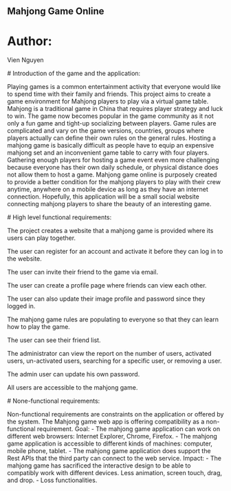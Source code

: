 ## Mahjong Game Online
# Author:
<p>Vien Nguyen</p>
# Introduction of the game and the application:
<p> Playing games is a common entertainment activity that everyone would like to spend time with their family and friends. This project aims to create a game environment for Mahjong players to play via a virtual game table. Mahjong is a traditional game in China that requires player strategy and luck to win. The game now becomes popular in the game community as it not only a fun game and tight-up socializing between players. Game rules are complicated and vary on the game versions, countries, groups where players actually can define their own rules on the general rules. Hosting a mahjong game is basically difficult as people have to equip an expensive mahjong set and an inconvenient game table to carry with four players. Gathering enough players for hosting a game event even more challenging because everyone has their own daily schedule, or physical distance does not allow them to host a game.
Mahjong game online is purposely created to provide a better condition for the mahjong players to play with their crew anytime, anywhere on a mobile device as long as they have an internet connection. Hopefully, this application will be a small social website connecting mahjong players to share the beauty of an interesting game.</p>
# High level functional requirements:
<p>The project creates a website that a mahjong game is provided where its users can play together.</p>
<p>The user can register for an account and activate it before they can log in to the website.</p>
<p>The user can invite their friend to the game via email.</p>
<p>The user can create a profile page where friends can view each other.</p>
<p>The user can also update their image profile and password since they logged in.</p>
<p>The mahjong game rules are populating to everyone so that they can learn how to play the game.</p>
<p>The user can see their friend list.</p>
<p>The administrator can view the report on the number of users, activated users, un-activated users, searching for a specific user, or removing a user.</p>
<p>The admin user can update his own password.</p>
<p>All users are accessible to the mahjong game.</p>
# None-functional requirements:
<p>
  Non-functional requirements are constraints on the application or offered by the system. The Mahjong game web app is offering compatibility as a non-functional requirement.
Goal:
- The mahjong game application can work on different web browsers: Internet Explorer, Chrome, Firefox.
- The mahjong game application is accessible to different kinds of machines: computer, mobile phone, tablet.
- The mahjong game application does support the Rest APIs that the third party can connect to the web service.
Impact:
- The mahjong game has sacrificed the interactive design to be able to compatibly work with different devices. Less animation, screen touch, drag, and drop.
- Loss functionalities. </p>
